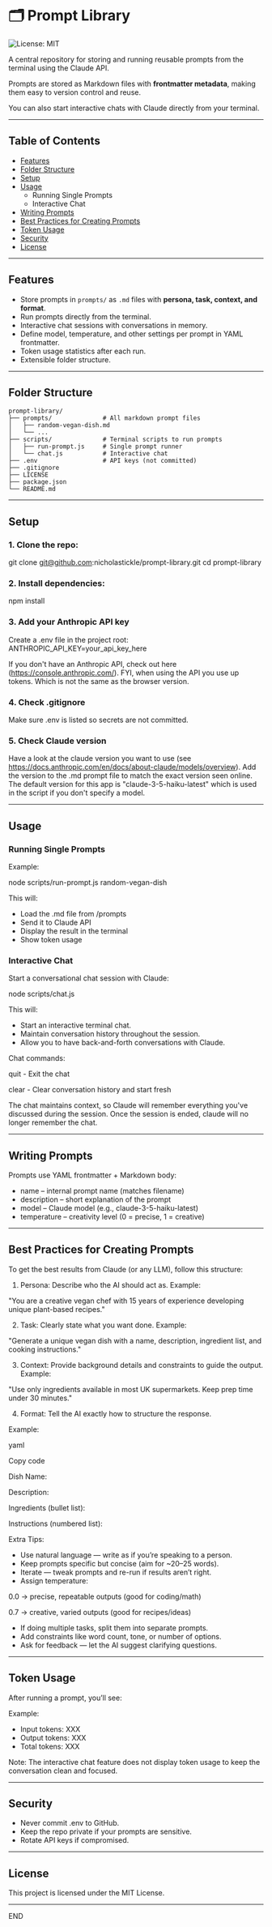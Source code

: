 # 🗂️ Prompt Library

![License: MIT](https://img.shields.io/badge/License-MIT-yellow.svg)

A central repository for storing and running reusable prompts from the terminal using the Claude API.

Prompts are stored as Markdown files with **frontmatter metadata**, making them easy to version control and reuse.

You can also start interactive chats with Claude directly from your terminal.

---

## Table of Contents
- [Features](#features)
- [Folder Structure](#folder-structure)
- [Setup](#setup)
- [Usage](#usage)
    - Running Single Prompts
    - Interactive Chat
- [Writing Prompts](#writing-prompts)
- [Best Practices for Creating Prompts](#best-practices-for-creating-prompts)
- [Token Usage](#token-usage)
- [Security](#security)
- [License](#license)

---

## Features
- Store prompts in `prompts/` as `.md` files with **persona, task, context, and format**.
- Run prompts directly from the terminal.
- Interactive chat sessions with conversations in memory.
- Define model, temperature, and other settings per prompt in YAML frontmatter.
- Token usage statistics after each run.
- Extensible folder structure.

---

## Folder Structure

```plaintext
prompt-library/
├── prompts/              # All markdown prompt files
│   ├── random-vegan-dish.md
│   └── ...
├── scripts/              # Terminal scripts to run prompts
│   ├── run-prompt.js     # Single prompt runner
│   └── chat.js           # Interactive chat
├── .env                  # API keys (not committed)
├── .gitignore
├── LICENSE
├── package.json
└── README.md
```

---

## Setup

### 1. Clone the repo:

git clone git@github.com:nicholastickle/prompt-library.git
cd prompt-library


### 2. Install dependencies:

npm install

### 3. Add your Anthropic API key

Create a .env file in the project root:
ANTHROPIC_API_KEY=your_api_key_here

If you don't have an Anthropic API, check out here (https://console.anthropic.com/). FYI, when using the API you use up tokens. Which is not the same as the browser version.

### 4. Check .gitignore

Make sure .env is listed so secrets are not committed.

### 5. Check Claude version

Have a look at the claude version you want to use (see https://docs.anthropic.com/en/docs/about-claude/models/overview). Add the version to the .md prompt file to match the exact version seen online. The default version for this app is "claude-3-5-haiku-latest" which is used in the script if you don't specify a model.

---

## Usage

### Running Single Prompts

Example:

node scripts/run-prompt.js random-vegan-dish

This will:

- Load the .md file from /prompts
- Send it to Claude API
- Display the result in the terminal
- Show token usage

### Interactive Chat

Start a conversational chat session with Claude:

node scripts/chat.js

This will:

- Start an interactive terminal chat.
- Maintain conversation history throughout the session.
- Allow you to have back-and-forth conversations with Claude.

Chat commands:

quit - Exit the chat

clear - Clear conversation history and start fresh

The chat maintains context, so Claude will remember everything you've discussed during the session. Once the session is ended, claude will no longer remember the chat.

---

## Writing Prompts

Prompts use YAML frontmatter + Markdown body:

- name – internal prompt name (matches filename)
- description – short explanation of the prompt
- model – Claude model (e.g., claude-3-5-haiku-latest)
- temperature – creativity level (0 = precise, 1 = creative)

---

## Best Practices for Creating Prompts

To get the best results from Claude (or any LLM), follow this structure:

1. Persona: Describe who the AI should act as.
Example:

"You are a creative vegan chef with 15 years of experience developing unique plant-based recipes."

2. Task: Clearly state what you want done.
Example:

"Generate a unique vegan dish with a name, description, ingredient list, and cooking instructions."

3. Context: Provide background details and constraints to guide the output.
Example:

"Use only ingredients available in most UK supermarkets. Keep prep time under 30 minutes."

4. Format: Tell the AI exactly how to structure the response.

Example:

yaml

Copy code

Dish Name:

Description:

Ingredients (bullet list):

Instructions (numbered list):

Extra Tips:

- Use natural language — write as if you’re speaking to a person.
- Keep prompts specific but concise (aim for ~20–25 words).
- Iterate — tweak prompts and re-run if results aren’t right.
- Assign temperature:

0.0 → precise, repeatable outputs (good for coding/math)

0.7 → creative, varied outputs (good for recipes/ideas)

- If doing multiple tasks, split them into separate prompts.
- Add constraints like word count, tone, or number of options.
- Ask for feedback — let the AI suggest clarifying questions.

---

## Token Usage

After running a prompt, you’ll see:

Example:

- Input tokens: XXX
- Output tokens: XXX
- Total tokens: XXX

Note: The interactive chat feature does not display token usage to keep the conversation clean and focused.

---

## Security

- Never commit .env to GitHub.
- Keep the repo private if your prompts are sensitive.
- Rotate API keys if compromised.

---

## License

This project is licensed under the MIT License.

---

END